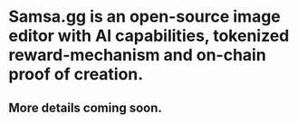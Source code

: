 # Samsa.gg is an open-source image editor with AI capabilities, tokenized reward-mechanism and on-chain proof of creation.

## More details coming soon.